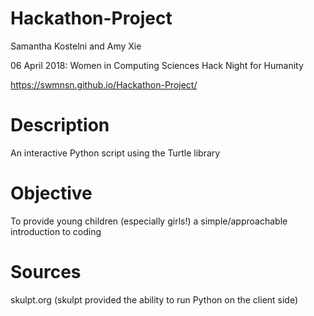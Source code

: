 # Hackathon-Project
Samantha Kostelni and Amy Xie

06 April 2018: Women in Computing Sciences Hack Night for Humanity

https://swmnsn.github.io/Hackathon-Project/

# Description
An interactive Python script using the Turtle library

# Objective
To provide young children (especially girls!) a simple/approachable introduction to coding

# Sources
skulpt.org (skulpt provided the ability to run Python on the client side)
